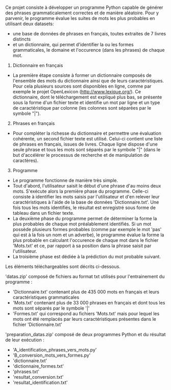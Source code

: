 Ce projet consiste à développer un programme Python capable de générer des phrases grammaticalement correctes et de manière aléatoire.
Pour y parvenir, le programme évalue les suites de mots les plus probables en utilisant deux datasets:
- une base de données de phrases en français, toutes extraites de 7 livres distincts
- et un dictionnaire, qui permet d'identifier la ou les formes grammaticales, le domaine et l'occurence (dans les phrases) de chaque mot.






1) Dictionnaire en français
- La première étape consiste à former un dictionnaire composés de l'ensemble des mots du dictionnaire ainsi que de leurs caractéristiques.
Pour cela plusieurs sources sont disponibles en ligne, comme par exemple le projet OpenLexicon (http://www.lexique.org/).
Ce dictionnaire, dont le téléchargement est expliqué plus bas, se présente sous la forme d'un fichier texte et identifie un mot par ligne et un type de caractéristique par colonne (les colonnes sont séparées par le symbole "|").

2) Phrases en français
- Pour compléter la richesse du dictionnaire et permettre une évaluation cohérente, un second fichier texte est utilisé.
Celui-ci contient une liste de phrases en français, issues de livres. Chaque ligne dispose d'une seule phrase et tous les mots sont séparés par le symbole "|" (dans le but d'accélérer le processus de recherche et de manipulation de caractères).

3) Programme
- Le programme fonctionne de manière très simple.
- Tout d'abord, l'utilisateur saisit le début d'une phrase d'au moins deux mots.
S'exécute alors la première phase du programme. Celle-ci consiste à identifier les mots saisis par l'utilisateur et d'en relever leur caractéristiques à l'aide de la base de données 'Dictionnaire.txt'.
Une fois tous les mots identifiés, le résultat est enregistré sous forme de tableau dans un fichier texte.
- La deuxième phase du programme permet de déterminer la forme la plus probables de chaque mot préalablement identifiés.
Si un mot possède plusieurs formes probables (comme par exemple le mot 'pas' qui est à la fois un nom et un adverbe), le programme évalue la forme la plus probable en calculant l'occurence de chaque mot dans le fichier 'Mots.txt' et ce, par rapport à sa position dans la phrase saisit par l'utilisateur.
- La troisième phase est dédiée à la prédiction du mot probable suivant.


Les éléments téléchargeables sont décrits ci-dessous.

'datas.zip' composé de fichiers au format txt utilisés pour l'entrainement du programme :
- 'Dictionnaire.txt' contenant plus de 435 000 mots en français et leurs caractéristiques grammaticales
- 'Mots.txt' contenant plus de 33 000 phrases en français et dont tous les mots sont séparés par le symbole '|'
- 'Formes.txt' qui correspond au fichiers 'Mots.txt' mais pour lequel les mots ont été remplacés par leurs caractéristiques présentes dans le fichier 'Dictionnaire.txt'

'preparation_datas.zip' composé de deux programmes Python et du résultat de leur exécution :
- 'A_identification_phrases_vers_mots.py'
- 'B_conversion_mots_vers_formes.py'
- 'dictionnaire.txt'
- 'dictionnaire_formes.txt'
- 'phrases.txt'
- 'resultat_conversion.txt'
- 'resultat_identification.txt'
